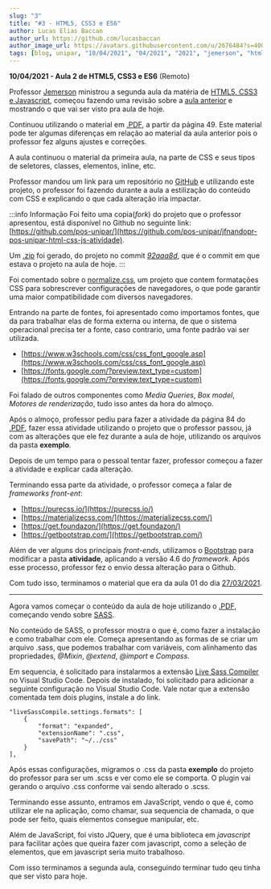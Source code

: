 ```yaml
---
slug: "3"
title: "#3 - HTML5, CSS3 e ES6"
author: Lucas Elias Baccan
author_url: https://github.com/lucasbaccan
author_image_url: https://avatars.githubusercontent.com/u/2676484?s=400&v=4
tags: [blog, unipar, "10/04/2021", "04/2021", "2021", "jemerson", "html", "css", "js", "remoto"]
---
```


**10/04/2021 - Aula 2 de HTML5, CSS3 e ES6** (Remoto)

Professor [Jemerson](/professores/jemerson) ministrou a segunda aula da matéria de [HTML5, CSS3 e Javascript](/docs/html-css-js), começou fazendo uma revisão sobre a [aula anterior](/blog/2) e mostrando o que vai ser visto pra aula de hoje.

Continuou utilizando o material em [.PDF](/docs/aula-3/aula-01.pdf), a partir da página 49. Este material pode ter algumas diferenças em relação ao material da aula anterior pois o professor fez alguns ajustes e correções.

A aula continuou o material da primeira aula, na parte de CSS e seus tipos de seletores, classes, elementos, inline, etc.

Professor mandou um link para um repositório no [GitHub](https://github.com/jfnandopr/jfnandopr-pos-unipar-html-css-js-atividade.git) e utilizando este projeto, o professor foi fazendo durante a aula a estilização do conteúdo com CSS e explicando o que cada alteração iria impactar.

:::info Informação
Foi feito uma copia(*fork*) do projeto que o professor apresentou, está disponível no Github no seguinte link:  
[https://github.com/pos-unipar/](https://github.com/pos-unipar/jfnandopr-pos-unipar-html-css-js-atividade).

Um [.zip](/docs/aula-3/jfnandopr-pos-unipar-html-css-js-atividade-main-v1.zip) foi gerado, do projeto no commit [*92aaa8d*](https://github.com/pos-unipar/jfnandopr-pos-unipar-html-css-js-atividade/commit/92aaa8d7b3795e0b8baa443034bda009e98bf945), que é o commit em que estava o projeto na aula de hoje.
:::

Foi comentado sobre o [normalize.css](https://necolas.github.io/normalize.css/), um projeto que contem formatações CSS para sobrescrever configurações de navegadores, o que pode garantir uma maior compatibilidade com diversos navegadores.

Entrando na parte de fontes, foi apresentado como importamos fontes, que da para trabalhar elas de forma externa ou interna, de que o sistema operacional precisa ter a fonte, caso contrario, uma fonte padrão vai ser utilizada.
- [https://www.w3schools.com/css/css_font_google.asp](https://www.w3schools.com/css/css_font_google.asp)
- [https://fonts.google.com/?preview.text_type=custom](https://fonts.google.com/?preview.text_type=custom)

Foi falado de outros componentes como *Media Queries*, *Box model*, *Motores de renderização*, tudo isso antes da hora do almoço.

Após o almoço, professor pediu para fazer a atividade da página 84 do [.PDF](/docs/aula-3/aula-01.pdf), fazer essa atividade utilizando o projeto que o professor passou, já com as alterações que ele fez durante a aula de hoje, utilizando os arquivos da pasta **exemplo**.

Depois de um tempo para o pessoal tentar fazer, professor começou a fazer a atividade e explicar cada alteração. 

Terminando essa parte da atividade, o professor começa a falar de *frameworks front-ent*:
- [https://purecss.io/](https://purecss.io/)
- [https://materializecss.com/](https://materializecss.com/)
- [https://get.foundazon/](https://get.foundazon/)
- [https://getbootstrap.com/](https://getbootstrap.com/)

Além de ver alguns dos principais *front-ends*, utilizamos o [Bootstrap](https://getbootstrap.com/) para modificar a pasta **atividade**, aplicando a versão 4.6 do *framework*. Após esse processo, professor fez o envio dessa alteração para o Github.

Com tudo isso, terminamos o material que era da aula 01 do dia [27/03/2021](/blog/2).

---

Agora vamos começar o conteúdo da aula de hoje utilizando o [.PDF](/docs/aula-3/aula-02.pdf), começando vendo sobre [SASS](https://sass-lang.com/).

No conteúdo de SASS, o professor mostra o que é, como fazer a instalação e como trabalhar com ele. Começa apresentando as formas de se criar um arquivo .sass, que podemos trabalhar com variáveis, com alinhamento das propriedades, *@Mixin*, *@extend*, *@import* e *Compass*.

Em sequencia, é solicitado para instalarmos a extensão [Live Sass Compiler](https://marketplace.visualstudio.com/items?itemName=glenn2223.live-sass) no Visual Studio Code. Depois de instalado, foi solicitado para adicionar a seguinte configuração no Visual Studio Code. Vale notar que a extensão comentada tem dois plugins, instale a do link. 
```
"liveSassCompile.settings.formats": [
    {
        "format": "expanded",
        "extensionName": ".css",
        "savePath": "~/../css"
    }
],
```

Após essas configurações, migramos o .css da pasta **exemplo** do projeto do professor para ser um .scss e ver como ele se comporta. O plugin vai gerando o arquivo .css conforme vai sendo alterado o .scss.

Terminando esse assunto, entramos em JavaScript, vendo o que é, como utilizar ele na aplicação, como chamar, sua sequencia de chamada, o que pode ser feito, quais elementos consegue manipular, etc.

Além de JavaScript, foi visto JQuery, que é uma biblioteca em *javascript* para facilitar ações que queira fazer com javascript, como a seleção de elementos, que em javascript seria muito trabalhoso.

Com isso terminamos a segunda aula, conseguindo terminar tudo qeu tinha que ser visto para hoje.